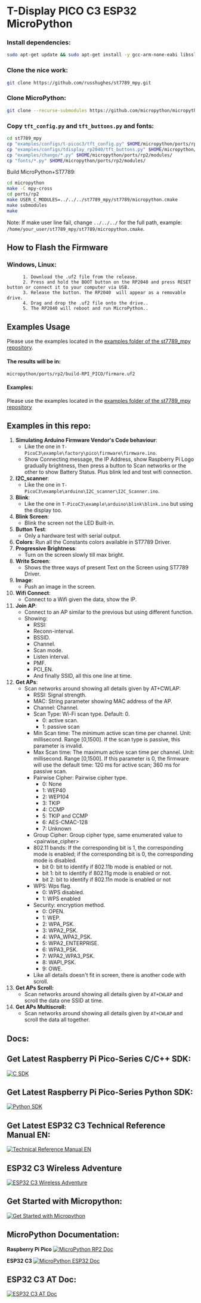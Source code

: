 # T-Display PICO C3 ESP32 MicroPython



### Install dependencies:

```bash
sudo apt-get update && sudo apt-get install -y gcc-arm-none-eabi libssl-dev python3 python3-pip python3-venv build-essential libffi-dev git pkg-config
```

### Clone the nice work:

```bash
git clone https://github.com/russhughes/st7789_mpy.git
```
### Clone MicroPython:

```bash
git clone --recurse-submodules https://github.com/micropython/micropython.git
```
### Copy ``tft_config.py`` and ``tft_buttons.py`` and fonts:
```bash
cd st7789_mpy
cp "examples/configs/t-picoc3/tft_config.py" $HOME/micropython/ports/rp2/modules/
cp "examples/configs/tdisplay_rp2040/tft_buttons.py" $HOME/micropython/ports/rp2/modules/
cp "examples/chango/*.py" $HOME/micropython/ports/rp2/modules/
cp "fonts/*.py" $HOME/micropython/ports/rp2/modules/
```

Build MicroPython+ST7789:
```bash
cd micropython
make -C mpy-cross
cd ports/rp2
make USER_C_MODULES=../../../st7789_mpy/st7789/micropython.cmake
make submodules
make
```

Note: If make user line fail, change ``../../../`` for the full path, example: ``/home/your_user/st7789_mpy/st7789/micropython.cmake``.

## How to Flash the Firmware
### Windows, Linux:
          1. Download the .uf2 file from the release.
          2. Press and hold the BOOT button on the RP2040 and press RESET button or connect it to your computer via USB.
          3. Release the button. The RP2040  will appear as a removable drive.
          4. Drag and drop the .uf2 file onto the drive..
          5. The RP2040 will reboot and run MicroPython..

## Examples Usage
Please use the examples located in the [examples folder of the st7789_mpy repository](https://github.com/russhughes/st7789_mpy/tree/master/examples).

#### The results will be in:
``micropython/ports/rp2/build-RPI_PICO/firmare.uf2``

#### Examples:
Please use the examples located in the [examples folder of the st7789_mpy repository](https://github.com/russhughes/st7789_mpy/tree/master/examples)

## Examples in this repo:

1. **Simulating Arduino Firmware Vendor's Code behaviour**:
   - Like the one in ``T-PicoC3\example\factory\pico\firmware\firmware.ino``.
   - Show Connecting message, the IP Address, show Raspberry Pi Logo gradually brightness, then press a button to Scan networks or the other to show Battery Status. Plus blink led and test wifi connection.
2. **I2C_scanner**:
   - Like the one in ``T-PicoC3\example\arduino\I2C_scanner\I2C_Scanner.ino``.
3. **Blink**:
   - Like the one in ``T-PicoC3\example\arduino\blink\blink.ino`` but using the display too.
4. **Blink Screen**:
   - Blink the screen not the LED Built-in.
5. **Button Test**:
   - Only a hardware test with serial output.
6. **Colors**:
   Run all the Constants colors available in ST7789 Driver.
7. **Progressive Brightness**:
   - Turn on the screen slowly till max bright.
8. **Write Screen**:
   - Shows the three ways of present Text on the Screen using ST7789 Driver.
9. **Image**:
    - Push an image in the screen.
10. **Wifi Connect**:
    - Connect to a Wifi given the data, show the IP.
11. **Join AP**:
    - Connect to an AP similar to the previous but using different function.
    - Showing:
      - RSSI:
      - Reconn-interval.
      - BSSID.
      - Channel.
      - Scan mode.
      - Listen interval.
      - PMF.
      - PCI_EN.
      - And finally SSID, all this one line at time.
12. **Get APs**:
    - Scan networks around showing all details given by AT+CWLAP:
      - RSSI: Signal strength.
      - MAC: String parameter showing MAC address of the AP.
      - Channel: Channel.
      - Scan Type: Wi-Fi scan type. Default: 0.
        - 0: active scan.
        - 1: passive scan
      - Min Scan time: The minimum active scan time per channel. Unit: millisecond. Range [0,1500]. If the scan type is passive, this parameter is invalid.
      - Max Scan time: The maximum active scan time per channel. Unit: millisecond. Range [0,1500]. If this parameter is 0, the firmware will use the default time: 120 ms for active scan; 360 ms for passive scan.
      - Pairwise Cipher: Pairwise cipher type.
        - 0: None
        - 1: WEP40
        - 2: WEP104
        - 3: TKIP
        - 4: CCMP
        - 5: TKIP and CCMP
        - 6: AES-CMAC-128
        - 7: Unknown
      - Group Cipher: Group cipher type, same enumerated value to <pairwise_cipher>
      - 802.11 bands: If the corresponding bit is 1, the corresponding mode is enabled; if the corresponding bit is 0, the corresponding mode is disabled.
        - bit 0: bit to identify if 802.11b mode is enabled or not.
        - bit 1: bit to identify if 802.11g mode is enabled or not.
        - bit 2: bit to identify if 802.11n mode is enabled or not
      - WPS: Wps flag.
        - 0: WPS disabled.
        - 1: WPS enabled
      - Security: encryption method.
        - 0: OPEN.
        - 1: WEP.
        - 2: WPA_PSK.
        - 3: WPA2_PSK.
        - 4: WPA_WPA2_PSK.
        - 5: WPA2_ENTERPRISE.
        - 6: WPA3_PSK.
        - 7: WPA2_WPA3_PSK.
        - 8: WAPI_PSK.
        - 9: OWE.
      - Like all details doesn't fit in screen, there is another code with scroll.
13. **Get APs Scroll:**
    - Scan networks around showing all details given by ``AT+CWLAP`` and scroll the data one SSID at time.
14. **Get APs Multiscroll:**
    - Scan networks around showing all details given by ``AT+CWLAP`` and scroll the data all together.

## Docs:
## Get Latest Raspberry Pi Pico-Series C/C++ SDK:
  [![C SDK](/doc/cover/rp2_C_SDK.png)](https://datasheets.raspberrypi.com/pico/raspberry-pi-pico-c-sdk.pdf)

## Get Latest Raspberry Pi Pico-Series Python SDK:
  [![Python SDK](/doc/cover/rp2_Python_SDK.png)](https://datasheets.raspberrypi.com/pico/raspberry-pi-pico-python-sdk.pdf)

## Get Latest ESP32 C3 Technical Reference Manual EN:
  [![Technical Reference Manual EN](/doc/cover/esp32-c3_technical_reference_manual_en.png)](https://www.espressif.com/sites/default/files/documentation/esp32-c3_technical_reference_manual_en.pdf)
  
## ESP32 C3 Wireless Adventure
  [![ESP32 C3 Wireless Adventure](/doc/cover/ESP32_C3_Wireless_Adventure.png)](https://www.espressif.com/sites/default/files/documentation/ESP32-C3%20Wireless%20Adventure.pdf)

## Get Started with Micropython:
  [![Get Started with Micropython](/doc/cover/Started_Guide.png)](https://hackspace.raspberrypi.com/books/micropython-pico)

## MicroPython Documentation:
  **Raspberry Pi Pico**
  [![MicroPython RP2 Doc](/doc/cover/MicroPython_RP2.jpg)](https://docs.micropython.org/en/latest/rp2/quickref.html)

  **ESP32 C3**
  [![MicroPython ESP32 Doc](doc/cover/MicroPython_ESP32.png)](https://docs.micropython.org/en/latest/esp32/quickref.html)

## ESP32 C3 AT Doc:
  [![ESP32 C3 AT Doc](/doc/cover/AT.png)](https://docs.espressif.com/projects/esp-at/en/latest/esp32c3/)
